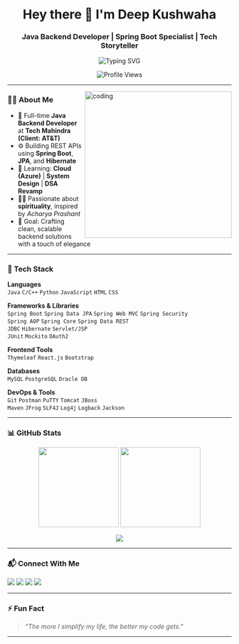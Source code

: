 <h1 align="center">Hey there 👋 I'm Deep Kushwaha</h1>
<h3 align="center">Java Backend Developer | Spring Boot Specialist | Tech Storyteller</h3>

<p align="center">
 <img src="https://readme-typing-svg.herokuapp.com?font=Fira+Code&weight=600&size=22&pause=1000&center=true&vCenter=true&width=700&lines=Code.+Debug.+Repeat.;Passionate+about+Clean+Code+%26+Logic.;Spiritual+Seeker+%7C+Tech+Nerd+%7C+Lifelong+Learner" alt="Typing SVG" />
</p>
<p align="center">
  <img src="https://komarev.com/ghpvc/?username=urstrulydeep&style=flat-square&color=blue" alt="Profile Views" />
</p>

---

<img align="right" alt="coding" width="330" src="https://cdn.dribbble.com/users/730703/screenshots/6581243/avento.gif" />

### 👨‍💻 About Me

- 💼 Full-time **Java Backend Developer** at **Tech Mahindra (Client: AT&T)**
- ⚙️ Building REST APIs using **Spring Boot**, **JPA**, and **Hibernate**
- 🧠 Learning: **Cloud (Azure)** | **System Design** | **DSA Revamp**
- 🧘‍♂️ Passionate about **spirituality**, inspired by *Acharya Prashant*
- 🎯 Goal: Crafting clean, scalable backend solutions with a touch of elegance

---

### 🧠 Tech Stack

**Languages**  
`Java` `C/C++` `Python` `JavaScript` `HTML` `CSS`

**Frameworks & Libraries**  
`Spring Boot` `Spring Data JPA` `Spring Web MVC` `Spring Security`  
`Spring AOP` `Spring Core` `Spring Data REST`  
`JDBC` `Hibernate` `Servlet/JSP`  
`JUnit` `Mockito` `OAuth2`

**Frontend Tools**  
`Thymeleaf` `React.js` `Bootstrap`

**Databases**  
`MySQL` `PostgreSQL` `Oracle DB`

**DevOps & Tools**  
`Git` `Postman` `PuTTY` `Tomcat` `JBoss`  
`Maven` `JFrog` `SLF4J` `Log4j` `Logback` `Jackson`

---

### 📊 GitHub Stats

<p align="center">
  <img src="https://github-readme-stats.vercel.app/api?username=urstrulydeep&show_icons=true&theme=tokyonight&hide=prs&count_private=true" height="180"/>
  <img src="https://github-readme-streak-stats.herokuapp.com/?user=urstrulydeep&theme=tokyonight" height="180"/>
</p>

<p align="center">
  <img src="https://github-readme-stats.vercel.app/api/top-langs/?username=urstrulydeep&layout=compact&theme=tokyonight&hide=php" />
</p>

---

### 📬 Connect With Me

<p align="left">
  <a href="https://linkedin.com/in/yourstrulydeep" target="_blank"><img src="https://img.shields.io/badge/LinkedIn-%230077B5.svg?style=for-the-badge&logo=linkedin&logoColor=white"/></a>
  <a href="https://twitter.com/yourstrulydeep3" target="_blank"><img src="https://img.shields.io/badge/Twitter-%231DA1F2.svg?style=for-the-badge&logo=twitter&logoColor=white"/></a>
  <a href="https://instagram.com/yourstrulydeep" target="_blank"><img src="https://img.shields.io/badge/Instagram-%23E4405F.svg?style=for-the-badge&logo=instagram&logoColor=white"/></a>
  <a href="https://www.youtube.com/channel/UCf708VGnr_kYYjP6dyv12RQ" target="_blank"><img src="https://img.shields.io/badge/YouTube-%23FF0000.svg?style=for-the-badge&logo=youtube&logoColor=white"/></a>
</p>

---

### ⚡ Fun Fact

> *“The more I simplify my life, the better my code gets.”*

---
